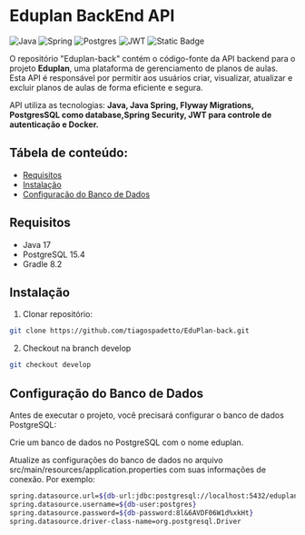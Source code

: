 # Eduplan BackEnd API

![Java](https://img.shields.io/badge/java-%23ED8B00.svg?style=for-the-badge&logo=openjdk&logoColor=white)
![Spring](https://img.shields.io/badge/spring-%236DB33F.svg?style=for-the-badge&logo=spring&logoColor=white)
![Postgres](https://img.shields.io/badge/postgres-%23316192.svg?style=for-the-badge&logo=postgresql&logoColor=white)
![JWT](https://img.shields.io/badge/JWT-black?style=for-the-badge&logo=JSON%20web%20tokens)
![Static Badge](https://img.shields.io/badge/docker-%2523ED8B00.svg?style=for-the-badge&logo=Docker&logoColor=white&color=blue)

O repositório "Eduplan-back" contém o código-fonte da API backend para o projeto **Eduplan**, uma plataforma de gerenciamento de planos de aulas. Esta API é responsável por permitir aos usuários criar, visualizar, atualizar e excluir planos de aulas de forma eficiente e segura.

API utiliza as tecnologias: **Java, Java Spring, Flyway Migrations, PostgresSQL como database,Spring Security, JWT para controle de autenticação e Docker.**

## Tábela de conteúdo:
- [Requisitos](#requisitos)
- [Instalação](#instalação)
- [Configuração do Banco de Dados](#configuração-do-banco-de-dados)


## Requisitos

* Java 17
* PostgreSQL 15.4
* Gradle 8.2


## Instalação

1. Clonar repositório:

```bash
git clone https://github.com/tiagospadetto/EduPlan-back.git
```
2. Checkout na branch develop
```bash
git checkout develop
```

## Configuração do Banco de Dados

Antes de executar o projeto, você precisará configurar o banco de dados PostgreSQL:

Crie um banco de dados no PostgreSQL com o nome eduplan.

Atualize as configurações do banco de dados no arquivo src/main/resources/application.properties com suas informações de conexão. Por exemplo:

```bash
spring.datasource.url=${db-url:jdbc:postgresql://localhost:5432/eduplan}
spring.datasource.username=${db-user:postgres}
spring.datasource.password=${db-password:8l&6AVDF06W1d%xkHt}
spring.datasource.driver-class-name=org.postgresql.Driver
```




